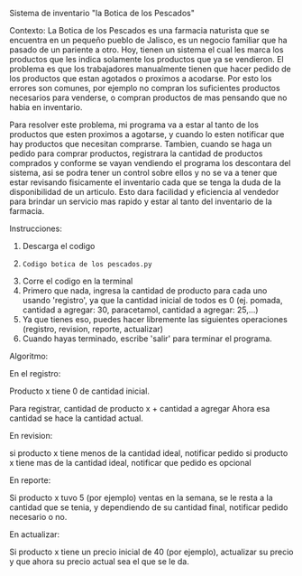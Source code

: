 Sistema de inventario "la Botica de los Pescados"

Contexto:
La Botica de los Pescados es una farmacia naturista que se encuentra en un pequeño pueblo de Jalisco, es un negocio familiar que ha pasado de un pariente a otro. Hoy, tienen un sistema el cual les marca los productos que les indica solamente los productos que ya se vendieron. El problema es que los trabajadores manualmente tienen que hacer pedido de los productos que estan agotados o proximos a acodarse. Por esto los errores son comunes, por ejemplo no compran los suficientes productos necesarios para venderse, o compran productos de mas pensando que no habia en inventario. 

Para resolver este problema, mi programa va a estar al tanto de los productos que esten proximos a agotarse, y cuando lo esten notificar que hay productos que necesitan comprarse. Tambien, cuando se haga un pedido para comprar productos, registrara la cantidad de productos comprados y conforme se vayan vendiendo el programa los descontara del sistema, asi se podra tener un control sobre ellos y no se va a tener que estar revisando fisicamente el inventario cada que se tenga la duda de la disponibilidad de un articulo. Esto dara facilidad y eficiencia al vendedor para brindar un servicio mas rapido y estar al tanto del inventario de la farmacia. 

Instrucciones: 
1. Descarga el codigo
2.     Codigo botica de los pescados.py
3. Corre el codigo en la terminal
4. Primero que nada, ingresa la cantidad de producto para cada uno usando 'registro', ya que la cantidad inicial de todos es 0 (ej. pomada, cantidad a agregar: 30, paracetamol, cantidad a agregar: 25,...)
5. Ya que tienes eso, puedes hacer libremente las siguientes operaciones (registro, revision, reporte, actualizar)
6. Cuando hayas terminado, escribe 'salir' para terminar el programa.

Algoritmo: 

En el registro:

Producto x tiene 0 de cantidad inicial.

Para registrar, cantidad de producto x + cantidad a agregar
Ahora esa cantidad se hace la cantidad actual.


En revision:

si producto x tiene menos de la cantidad ideal, notificar pedido
si producto x tiene mas de la cantidad ideal, notificar que pedido es opcional


En reporte:

Si producto x tuvo 5 (por ejemplo) ventas en la semana, se le resta a la cantidad que se tenia, y dependiendo de su cantidad final, notificar pedido necesario o no.


En actualizar:

Si producto x tiene un precio inicial de 40 (por ejemplo), actualizar su precio y que ahora su precio actual sea el que se le da.
